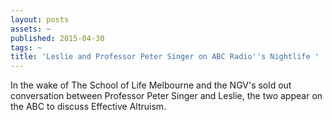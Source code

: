 ```yaml
---
layout: posts
assets: ~
published: 2015-04-30
tags: ~
title: 'Leslie and Professor Peter Singer on ABC Radio''s Nightlife '
---
```

In the wake of The School of Life Melbourne and the NGV's sold out conversation between Professor Peter Singer and Leslie, the two appear on the ABC to discuss Effective Altruism.
